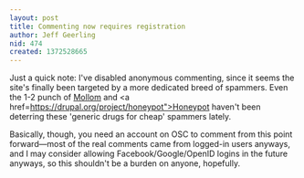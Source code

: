 ```yaml
---
layout: post
title: Commenting now requires registration
author: Jeff Geerling
nid: 474
created: 1372528665
---
```

Just a quick note: I've disabled anonymous commenting, since it seems the site's finally been targeted by a more dedicated breed of spammers. Even the 1-2 punch of <a href="http://mollom.com/">Mollom</a> and <a href=https://drupal.org/project/honeypot">Honeypot</a> haven't been deterring these 'generic drugs for cheap' spammers lately.

Basically, though, you need an account on OSC to comment from this point forward—most of the real comments came from logged-in users anyways, and I may consider allowing Facebook/Google/OpenID logins in the future anyways, so this shouldn't be a burden on anyone, hopefully.
